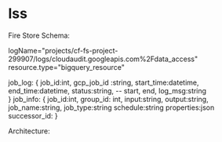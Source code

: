 # lss
Fire Store Schema:

logName="projects/cf-fs-project-299907/logs/cloudaudit.googleapis.com%2Fdata_access"
resource.type="bigquery_resource"

job_log:
{
	job_id:int,
	gcp_job_id :string,
	start_time:datetime,
	end_time:datetime,
	status:string,  -- start, end, 
                  log_msg:string	
}
job_info:
{
	job_id:int,
	group_id: int,
	input:string,
	output:string,
	job_name:string,
	job_type:string
	schedule:string
	properties:json
	successor_id:
}


Architecture:
